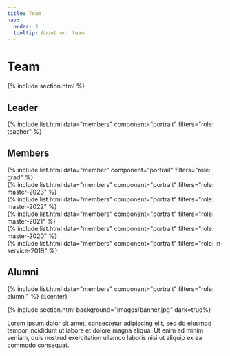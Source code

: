```yaml
---
title: Team
nav:
  order: 3
  tooltip: About our team
---
```


# <i class="fas fa-users"></i>Team

{% include section.html %}

## Leader
{%
  include list.html
  data="members"
  component="portrait"
  filters="role: teacher"
%}

## Members
{%
  include list.html
  data="member"
  component="portrait"
  filters="role: grad"
%}
<br>
{%
  include list.html
  data="members"
  component="portrait"
  filters="role: master-2023"
%}
<br>
{%
  include list.html
  data="members"
  component="portrait"
  filters="role: master-2022"
%}
<br>
{%
  include list.html
  data="members"
  component="portrait"
  filters="role: master-2021"
%}
<br>
{%
  include list.html
  data="members"
  component="portrait"
  filters="role: master-2020"
%}
<br>
{%
  include list.html
  data="members"
  component="portrait"
  filters="role: in-service-2019"
%}

## Alumni

{%
  include list.html
  data="members"
  component="portrait"
  filters="role: alumni"
%}
{:.center}

{% include section.html background="images/banner.jpg" dark=true%}

Lorem ipsum dolor sit amet, consectetur adipiscing elit, sed do eiusmod tempor incididunt ut labore et dolore magna aliqua.
Ut enim ad minim veniam, quis nostrud exercitation ullamco laboris nisi ut aliquip ex ea commodo consequat.
